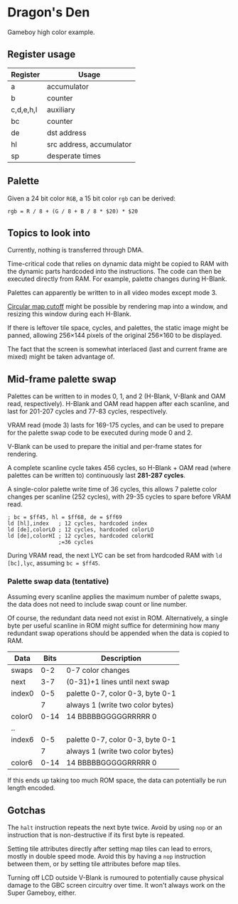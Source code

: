 # Dragon's Den

Gameboy high color example.

## Register usage

| Register  | Usage                    |
|-----------|--------------------------|
| a         | accumulator              |
| b         | counter                  |
| c,d,e,h,l | auxiliary                |
| bc        | counter                  |
| de        | dst address              |
| hl        | src address, accumulator |
| sp        | desperate times          |

## Palette

Given a 24 bit color `RGB`, a 15 bit color `rgb` can be derived:

`rgb = R / 8 + (G / 8 + B / 8 * $20) * $20`

## Topics to look into

Currently, nothing is transferred through DMA.

Time-critical code that relies on dynamic data might be copied to RAM
with the dynamic parts hardcoded into the instructions. The code can
then be executed directly from RAM. For example, palette changes during
H-Blank.

Palettes can apparently be written to in all video modes except mode 3.

[Circular map cutoff](http://www.coranac.com/tonc/text/dma.htm#sec-demo)
might be possible by rendering map into a window, and resizing this
window during each H-Blank.

If there is leftover tile space, cycles, and palettes, the static image
might be panned, allowing 256×144 pixels of the original 256×160 to be
displayed.

The fact that the screen is somewhat interlaced (last and current frame
are mixed) might be taken advantage of.

## Mid-frame palette swap

Palettes can be written to in modes 0, 1, and 2 (H-Blank, V-Blank and
OAM read, respectively). H-Blank and OAM read happen after each
scanline, and last for 201-207 cycles and 77-83 cycles, respectively.

VRAM read (mode 3) lasts for 169-175 cycles, and can be used to prepare
for the palette swap code to be executed during mode 0 and 2.

V-Blank can be used to prepare the initial and per-frame states for
rendering.

A complete scanline cycle takes 456 cycles, so H-Blank + OAM read (where
palettes can be written to) continuously last **281-287 cycles**.

A single-color palette write time of 36 cycles, this allows 7 palette
color changes per scanline (252 cycles), with 29-35 cycles to spare
before VRAM read.

```
; bc = $ff45, hl = $ff68, de = $ff69
ld [hl],index   ; 12 cycles, hardcoded index
ld [de],colorLO ; 12 cycles, hardcoded colorLO
ld [de],colorHI ; 12 cycles, hardcoded colorHI
                ;=36 cycles
```

During VRAM read, the next LYC can be set from hardcoded RAM with
`ld [bc],lyc`, assuming `bc = $ff45`.

### Palette swap data (tentative)

Assuming every scanline applies the maximum number of palette swaps, the
data does not need to include swap count or line number.

Of course, the redundant data need not exist in ROM. Alternatively, a
single byte per useful scanline in ROM might suffice for determining how
many redundant swap operations should be appended when the data is copied
to RAM.

| Data    | Bits | Description                      |
|---------|------|----------------------------------|
| swaps   | 0-2  | 0-7 color changes                |
| next    | 3-7  | (0-31)+1 lines until next swap   |
| index0  | 0-5  | palette 0-7, color 0-3, byte 0-1 |
|         | 7    | always 1 (write two color bytes) |
| color0  | 0-14 | 14 BBBBBGGGGGRRRRR 0             |
| ‥       |      |                                  |
| index6  | 0-5  | palette 0-7, color 0-3, byte 0-1 |
|         | 7    | always 1 (write two color bytes) |
| color6  | 0-14 | 14 BBBBBGGGGGRRRRR 0             |

If this ends up taking too much ROM space, the data can potentially be
run length encoded.

## Gotchas

The `halt` instruction repeats the next byte twice. Avoid by using `nop`
or an instruction that is non-destructive if its first byte is repeated.

Setting tile attributes directly after setting map tiles can lead to
errors, mostly in double speed mode. Avoid this by having a `nop`
instruction between them, or by setting tile attributes before map
tiles.

Turning off LCD outside V-Blank is rumoured to potentially cause
physical damage to the GBC screen circuitry over time. It won't always
work on the Super Gameboy, either.
